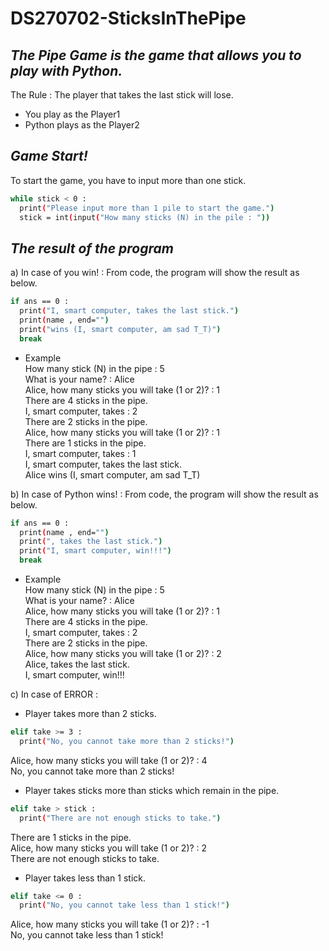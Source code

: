 # DS270702-SticksInThePipe
## _The Pipe Game is the game that allows you to play with Python._
The Rule : The player that takes the last stick will lose.
- You play as the Player1
- Python plays as the Player2

## _Game Start!_
 To start the game, you have to input more than one stick.
```sh
while stick < 0 :
  print("Please input more than 1 pile to start the game.")
  stick = int(input("How many sticks (N) in the pile : "))
```

## _The result of the program_
 a) In case of you win! : From code, the program will show the result as below.

```sh
if ans == 0 :
  print("I, smart computer, takes the last stick.")
  print(name , end="")
  print("wins (I, smart computer, am sad T_T)")
  break
```
- Example<br />
How many stick (N) in the pipe : 5<br />
What is your name? : Alice<br />
Alice, how many sticks you will take (1 or 2)? : 1<br />
There are 4 sticks in the pipe.<br />
I, smart computer, takes : 2<br />
There are 2 sticks in the pipe.<br />
Alice, how many sticks you will take (1 or 2)? : 1<br />
There are 1 sticks in the pipe.<br />
I, smart computer, takes : 1<br />
I, smart computer, takes the last stick.<br />
Alice wins (I, smart computer, am sad T_T)<br />



b) In case of Python wins! : From code, the program will show the result as below.

```sh
if ans == 0 :
  print(name , end="")
  print(", takes the last stick.")
  print("I, smart computer, win!!!")
  break
```
- Example<br />
How many stick (N) in the pipe : 5<br />
What is your name? : Alice<br />
Alice, how many sticks you will take (1 or 2)? : 1<br />
There are 4 sticks in the pipe.<br />
I, smart computer, takes : 2<br />
There are 2 sticks in the pipe.<br />
Alice, how many sticks you will take (1 or 2)? : 2<br />
Alice, takes the last stick.<br />
I, smart computer, win!!!<br />

c) In case of ERROR : 
- Player takes more than 2 sticks.
```sh
elif take >= 3 :
  print("No, you cannot take more than 2 sticks!")
```
Alice, how many sticks you will take (1 or 2)? : 4<br />
No, you cannot take more than 2 sticks!<br />

- Player takes sticks more than sticks which remain in the pipe.
```sh
elif take > stick :
  print("There are not enough sticks to take.")
```
There are 1 sticks in the pipe.<br />
Alice, how many sticks you will take (1 or 2)? : 2<br />
There are not enough sticks to take.<br />

- Player takes less than 1 stick.
```sh
elif take <= 0 :
  print("No, you cannot take less than 1 stick!")
```
Alice, how many sticks you will take (1 or 2)? : -1<br />
No, you cannot take less than 1 stick!<br />

